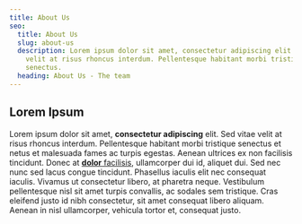 ```yaml
---
title: About Us
seo:
  title: About Us
  slug: about-us
  description: Lorem ipsum dolor sit amet, consectetur adipiscing elit. Sed vitae
    velit at risus rhoncus interdum. Pellentesque habitant morbi tristique
    senectus.
  heading: About Us - The team
---
```

## Lorem Ipsum

Lorem ipsum dolor sit amet, **consectetur adipiscing** elit. Sed vitae velit at risus rhoncus interdum. Pellentesque habitant morbi tristique senectus et netus et malesuada fames ac turpis egestas. Aenean ultrices ex non facilisis tincidunt. Donec at [**dolor** facilisis](https://www.google.com/), ullamcorper dui id, aliquet dui. Sed nec nunc sed lacus congue tincidunt. Phasellus iaculis elit nec consequat iaculis. Vivamus ut consectetur libero, at pharetra neque. Vestibulum pellentesque nisl sit amet turpis convallis, ac sodales sem tristique. Cras eleifend justo id nibh consectetur, sit amet consequat libero aliquam. Aenean in nisl ullamcorper, vehicula tortor et, consequat justo.